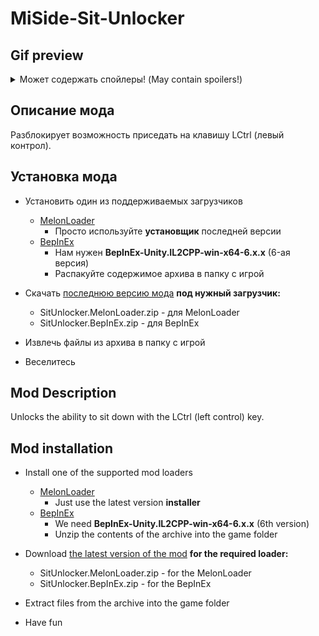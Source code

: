 # MiSide-Sit-Unlocker

## Gif preview

<details>
  <summary>Может содержать спойлеры! (May contain spoilers!)</summary>
    <img src="./img/preview.gif" alt="gif preview">
</details>

## Описание мода

Разблокирует возможность приседать на клавишу LCtrl (левый контрол).

## Установка мода

- Установить один из поддерживаемых загрузчиков

  - [MelonLoader](https://github.com/LavaGang/MelonLoader/releases)
    - Просто используйте **установщик** последней версии
  - [BepInEx](https://github.com/BepInEx/BepInEx/releases)
    - Нам нужен **BepInEx-Unity.IL2CPP-win-x64-6.x.x** (6-ая версия)
    - Распакуйте содержимое архива в папку с игрой

- Скачать [последнюю версию мода](https://github.com/MrSago/MiSide-Sit-Unlocker/releases) **под нужный загрузчик:**

  - SitUnlocker.MelonLoader.zip - для MelonLoader
  - SitUnlocker.BepInEx.zip - для BepInEx

- Извлечь файлы из архива в папку с игрой

- Веселитесь

## Mod Description

Unlocks the ability to sit down with the LCtrl (left control) key.

## Mod installation

- Install one of the supported mod loaders

  - [MelonLoader](https://github.com/LavaGang/MelonLoader/releases)
    - Just use the latest version **installer**
  - [BepInEx](https://github.com/BepInEx/BepInEx/releases)
    - We need **BepInEx-Unity.IL2CPP-win-x64-6.x.x** (6th version)
    - Unzip the contents of the archive into the game folder

- Download [the latest version of the mod](https://github.com/MrSago/MiSide-Sit-Unlocker/releases) **for the required loader:**

  - SitUnlocker.MelonLoader.zip - for the MelonLoader
  - SitUnlocker.BepInEx.zip - for the BepInEx

- Extract files from the archive into the game folder

- Have fun
